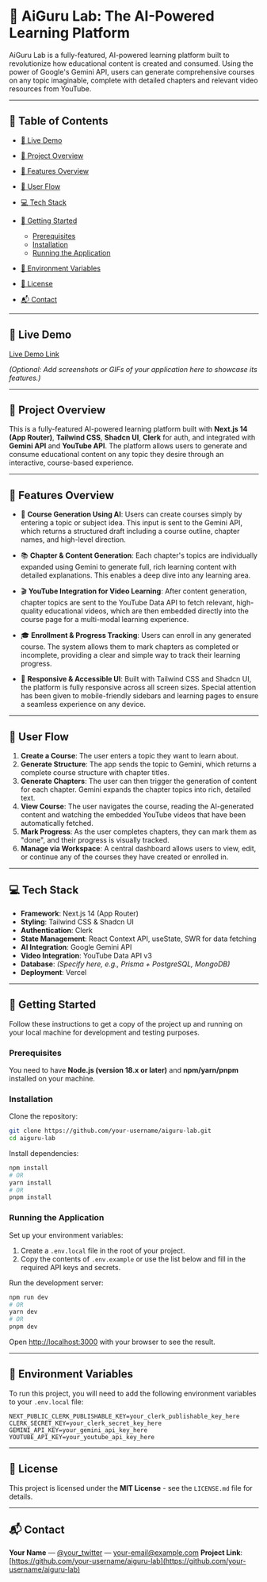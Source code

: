 # 🤖 AiGuru Lab: The AI-Powered Learning Platform

AiGuru Lab is a fully-featured, AI-powered learning platform built to revolutionize how educational content is created and consumed. Using the power of Google's Gemini API, users can generate comprehensive courses on any topic imaginable, complete with detailed chapters and relevant video resources from YouTube.

---

## 📜 Table of Contents

* [🚀 Live Demo](#-live-demo)
* [📝 Project Overview](#-project-overview)
* [🔧 Features Overview](#-features-overview)
* [🧠 User Flow](#-user-flow)
* [💻 Tech Stack](#-tech-stack)
* [🚀 Getting Started](#-getting-started)

  * [Prerequisites](#prerequisites)
  * [Installation](#installation)
  * [Running the Application](#running-the-application)
* [🔑 Environment Variables](#-environment-variables)
* [📄 License](#-license)
* [📬 Contact](#-contact)

---

## 🚀 Live Demo

[Live Demo Link](https://your-live-demo-link.com)

*(Optional: Add screenshots or GIFs of your application here to showcase its features.)*

---

## 📝 Project Overview

This is a fully-featured AI-powered learning platform built with **Next.js 14 (App Router)**, **Tailwind CSS**, **Shadcn UI**, **Clerk** for auth, and integrated with **Gemini API** and **YouTube API**. The platform allows users to generate and consume educational content on any topic they desire through an interactive, course-based experience.

---

## 🔧 Features Overview

* 🤖 **Course Generation Using AI**: Users can create courses simply by entering a topic or subject idea. This input is sent to the Gemini API, which returns a structured draft including a course outline, chapter names, and high-level direction.

* 📚 **Chapter & Content Generation**: Each chapter's topics are individually expanded using Gemini to generate full, rich learning content with detailed explanations. This enables a deep dive into any learning area.

* 🎬 **YouTube Integration for Video Learning**: After content generation, chapter topics are sent to the YouTube Data API to fetch relevant, high-quality educational videos, which are then embedded directly into the course page for a multi-modal learning experience.

* 🎓 **Enrollment & Progress Tracking**: Users can enroll in any generated course. The system allows them to mark chapters as completed or incomplete, providing a clear and simple way to track their learning progress.

* 📱 **Responsive & Accessible UI**: Built with Tailwind CSS and Shadcn UI, the platform is fully responsive across all screen sizes. Special attention has been given to mobile-friendly sidebars and learning pages to ensure a seamless experience on any device.

---

## 🧠 User Flow

1. **Create a Course**: The user enters a topic they want to learn about.
2. **Generate Structure**: The app sends the topic to Gemini, which returns a complete course structure with chapter titles.
3. **Generate Chapters**: The user can then trigger the generation of content for each chapter. Gemini expands the chapter topics into rich, detailed text.
4. **View Course**: The user navigates the course, reading the AI-generated content and watching the embedded YouTube videos that have been automatically fetched.
5. **Mark Progress**: As the user completes chapters, they can mark them as "done", and their progress is visually tracked.
6. **Manage via Workspace**: A central dashboard allows users to view, edit, or continue any of the courses they have created or enrolled in.

---

## 💻 Tech Stack

* **Framework**: Next.js 14 (App Router)
* **Styling**: Tailwind CSS & Shadcn UI
* **Authentication**: Clerk
* **State Management**: React Context API, useState, SWR for data fetching
* **AI Integration**: Google Gemini API
* **Video Integration**: YouTube Data API v3
* **Database**: *(Specify here, e.g., Prisma + PostgreSQL, MongoDB)*
* **Deployment**: Vercel

---

## 🚀 Getting Started

Follow these instructions to get a copy of the project up and running on your local machine for development and testing purposes.

### Prerequisites

You need to have **Node.js (version 18.x or later)** and **npm/yarn/pnpm** installed on your machine.

### Installation

Clone the repository:

```bash
git clone https://github.com/your-username/aiguru-lab.git
cd aiguru-lab
```

Install dependencies:

```bash
npm install
# OR
yarn install
# OR
pnpm install
```

### Running the Application

Set up your environment variables:

1. Create a `.env.local` file in the root of your project.
2. Copy the contents of `.env.example` or use the list below and fill in the required API keys and secrets.

Run the development server:

```bash
npm run dev
# OR
yarn dev
# OR
pnpm dev
```

Open [http://localhost:3000](http://localhost:3000) with your browser to see the result.

---

## 🔑 Environment Variables

To run this project, you will need to add the following environment variables to your `.env.local` file:

```env
NEXT_PUBLIC_CLERK_PUBLISHABLE_KEY=your_clerk_publishable_key_here
CLERK_SECRET_KEY=your_clerk_secret_key_here
GEMINI_API_KEY=your_gemini_api_key_here
YOUTUBE_API_KEY=your_youtube_api_key_here
```

---

## 📄 License

This project is licensed under the **MIT License** - see the `LICENSE.md` file for details.

---

## 📬 Contact

**Your Name** — [@your\_twitter](https://twitter.com/your_twitter) — [your-email@example.com](mailto:your-email@example.com)
**Project Link**: [https://github.com/your-username/aiguru-lab](https://github.com/your-username/aiguru-lab)
